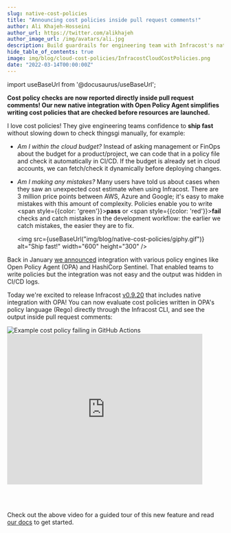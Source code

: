 ```yaml
---
slug: native-cost-policies
title: "Announcing cost policies inside pull request comments!"
author: Ali Khajeh-Hosseini
author_url: https://twitter.com/alikhajeh
author_image_url: /img/avatars/ali.jpg
description: Build guardrails for engineering team with Infracost's native Open Policy Agent support.
hide_table_of_contents: true 
image: img/blog/cloud-cost-policies/InfracostCloudCostPolicies.png
date: "2022-03-14T00:00:00Z"
---
```


import useBaseUrl from '@docusaurus/useBaseUrl';

**Cost policy checks are now reported directly inside pull request comments! Our new native integration with Open Policy Agent simplifies writing cost policies that are checked before resources are launched.**

<!--truncate-->

I love cost policies! They give engineering teams confidence to **ship fast** without slowing down to check thingsgi manually, for example:
- *Am I within the cloud budget?* Instead of asking management or FinOps about the budget for a product/project, we can code that in a policy file and check it automatically in CI/CD. If the budget is already set in cloud accounts, we can fetch/check it dynamically before deploying changes.
- *Am I making any mistakes?* Many users have told us about cases when they saw an unexpected cost estimate when using Infracost. There are 3 million price points between AWS, Azure and Google; it's easy to make mistakes with this amount of complexity. Policies enable you to write <span style={{color: 'green'}}><strong>pass</strong></span> or <span style={{color: 'red'}}><strong>fail</strong></span> checks and catch mistakes in the development workflow: the earlier we catch mistakes, the easier they are to fix.

  <img src={useBaseUrl("img/blog/native-cost-policies/giphy.gif")} alt="Ship fast!" width="600" height="300" />

Back in January [we announced](/blog/cloud-cost-policies/) integration with various policy engines like Open Policy Agent (OPA) and HashiCorp Sentinel. That enabled teams to write policies but the integration was not easy and the output was hidden in CI/CD logs.

Today we're excited to release Infracost [v0.9.20](/docs/#1-install-infracost) that includes native integration with OPA! You can now evaluate cost policies written in OPA's policy language (Rego) directly through the Infracost CLI, and see the output inside pull request comments:

<div className="img-box">
  <img 
      src={useBaseUrl("img/screenshots/policy-failure-github.png")} 
      alt="Example cost policy failing in GitHub Actions"/>
</div>

<iframe width="90%" height="350" src="https://www.youtube.com/embed/jFv9Gi_Vfyo" title="YouTube video player" frameBorder={0} allow="accelerometer; autoplay; clipboard-write; encrypted-media; gyroscope; picture-in-picture" allowFullScreen={true}></iframe>

<br/><br/>

Check out the above video for a guided tour of this new feature and read [our docs](/docs/features/cost_policies/) to get started.
